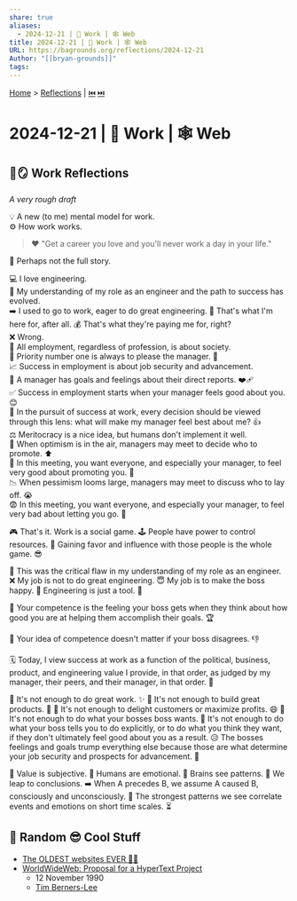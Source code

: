 ```yaml
---
share: true
aliases:
  - 2024-12-21 | 💼 Work | 🕸️ Web
title: 2024-12-21 | 💼 Work | 🕸️ Web
URL: https://bagrounds.org/reflections/2024-12-21
Author: "[[bryan-grounds]]"
tags: 
---
```

[Home](../index.md) > [Reflections](./index.md) | [⏮️](./2024-12-16.md) [⏭️](./2024-12-22.md)  
# 2024-12-21 | 💼 Work | 🕸️ Web  
## 💼🪞 Work Reflections  
_A very rough draft_  
  
💡 A new (to me) mental model for work.  
⚙️ How work works.  
  
> ❤️ "Get a career you love and you'll never work a day in your life."  
  
🤔 Perhaps not the full story.  
  
💻 I love engineering.  
🧠 My understanding of my role as an engineer and the path to success has evolved.  
➡️ I used to go to work, eager to do great engineering. 👷 That's what I'm here for, after all. 💰 That's what they're paying me for, right?  
❌ Wrong.  
🤝 All employment, regardless of profession, is about society.  
🥇 Priority number one is always to please the manager. 🙇  
📈 Success in employment is about job security and advancement.  
🎯 A manager has goals and feelings about their direct reports. ❤️‍🩹  
✅ Success in employment starts when your manager feels good about you. 😊  
🔭 In the pursuit of success at work, every decision should be viewed through this lens: what will make my manager feel best about me? 👍  
⚖️ Meritocracy is a nice idea, but humans don't implement it well.  
🎉 When optimism is in the air, managers may meet to decide who to promote. ⬆️  
🤩 In this meeting, you want everyone, and especially your manager, to feel very good about promoting you. 🥳  
📉 When pessimism looms large, managers may meet to discuss who to lay off. 😭  
😨 In this meeting, you want everyone, and especially your manager, to feel very bad about letting you go. 🙏  
  
🎮 That's it. Work is a social game. 🕹️ People have power to control resources. 👑 Gaining favor and influence with those people is the whole game. 😎  
  
🤯 This was the critical flaw in my understanding of my role as an engineer.  
❌ My job is not to do great engineering. 😇 My job is to make the boss happy. 🥰 Engineering is just a tool. 🧰  
  
💯 Your competence is the feeling your boss gets when they think about how good you are at helping them accomplish their goals. 🏆  
  
🤨 Your idea of competence doesn't matter if your boss disagrees. 👎  
  
🗓️ Today, I view success at work as a function of the political, business, product, and engineering value I provide, in that order, as judged by my manager, their peers, and their manager, in that order. 💯  
  
🚫 It's not enough to do great work. ✨ 🚫 It's not enough to build great products. 🧱 🚫 It's not enough to delight customers or maximize profits. 😄 🚫 It's not enough to do what your bosses boss wants. 🚫 It's not enough to do what your boss tells you to do explicitly, or to do what you think they want, if they don't ultimately feel good about you as a result. 😥 The bosses feelings and goals trump everything else because those are what determine your job security and prospects for advancement. 💼  
  
🤔 Value is subjective. 💖 Humans are emotional. 🧠 Brains see patterns. 🐇 We leap to conclusions. ➡️ When A precedes B, we assume A caused B, consciously and unconsciously. 🔗 The strongest patterns we see correlate events and emotions on short time scales. ⏳  
  
## 🎲 Random 😎 Cool Stuff  
- [The OLDEST websites EVER 👩‍💻](../videos/the-oldest-websites-ever.md)  
- [WorldWideWeb: Proposal for a HyperText Project](https://info.cern.ch/hypertext/WWW/Proposal.html)  
    - 12 November 1990  
    - [Tim Berners-Lee](../people/tim-berners-lee.md)